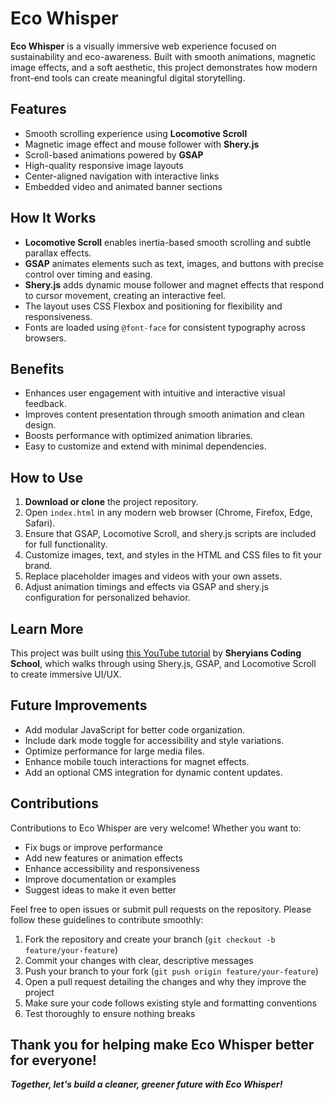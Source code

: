 # Eco Whisper

**Eco Whisper** is a visually immersive web experience focused on sustainability and eco-awareness. Built with smooth animations, magnetic image effects, and a soft aesthetic, this project demonstrates how modern front-end tools can create meaningful digital storytelling.

## Features
- Smooth scrolling experience using **Locomotive Scroll**
- Magnetic image effect and mouse follower with **Shery.js**
- Scroll-based animations powered by **GSAP**
- High-quality responsive image layouts
- Center-aligned navigation with interactive links
- Embedded video and animated banner sections

## How It Works

- **Locomotive Scroll** enables inertia-based smooth scrolling and subtle parallax effects.  
- **GSAP** animates elements such as text, images, and buttons with precise control over timing and easing.  
- **Shery.js** adds dynamic mouse follower and magnet effects that respond to cursor movement, creating an interactive feel.  
- The layout uses CSS Flexbox and positioning for flexibility and responsiveness.  
- Fonts are loaded using `@font-face` for consistent typography across browsers.


## Benefits

- Enhances user engagement with intuitive and interactive visual feedback.  
- Improves content presentation through smooth animation and clean design.  
- Boosts performance with optimized animation libraries.  
- Easy to customize and extend with minimal dependencies.


## How to Use

1. **Download or clone** the project repository.  
2. Open `index.html` in any modern web browser (Chrome, Firefox, Edge, Safari).  
3. Ensure that GSAP, Locomotive Scroll, and shery.js scripts are included for full functionality.  
4. Customize images, text, and styles in the HTML and CSS files to fit your brand.  
5. Replace placeholder images and videos with your own assets.  
6. Adjust animation timings and effects via GSAP and shery.js configuration for personalized behavior.

## Learn More

This project was built using [this YouTube tutorial](https://youtu.be/6d5yRW5suZE?si=TyXjPH91S-XP0yV1) by **Sheryians Coding School**, which walks through using Shery.js, GSAP, and Locomotive Scroll to create immersive UI/UX.


## Future Improvements

- Add modular JavaScript for better code organization.  
- Include dark mode toggle for accessibility and style variations.  
- Optimize performance for large media files.  
- Enhance mobile touch interactions for magnet effects.  
- Add an optional CMS integration for dynamic content updates.

## Contributions

Contributions to Eco Whisper are very welcome! Whether you want to:

- Fix bugs or improve performance  
- Add new features or animation effects  
- Enhance accessibility and responsiveness  
- Improve documentation or examples  
- Suggest ideas to make it even better  

Feel free to open issues or submit pull requests on the repository. Please follow these guidelines to contribute smoothly:

1. Fork the repository and create your branch (`git checkout -b feature/your-feature`)  
2. Commit your changes with clear, descriptive messages  
3. Push your branch to your fork (`git push origin feature/your-feature`)  
4. Open a pull request detailing the changes and why they improve the project  
5. Make sure your code follows existing style and formatting conventions  
6. Test thoroughly to ensure nothing breaks  

Thank you for helping make Eco Whisper better for everyone!
---

***Together, let's build a cleaner, greener future with Eco Whisper!***